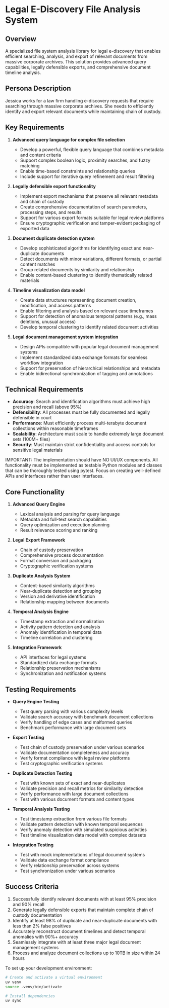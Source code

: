 # Legal E-Discovery File Analysis System

## Overview
A specialized file system analysis library for legal e-discovery that enables efficient searching, analysis, and export of relevant documents from massive corporate archives. This solution provides advanced query capabilities, legally defensible exports, and comprehensive document timeline analysis.

## Persona Description
Jessica works for a law firm handling e-discovery requests that require searching through massive corporate archives. She needs to efficiently identify and export relevant documents while maintaining chain of custody.

## Key Requirements
1. **Advanced query language for complex file selection**
   - Develop a powerful, flexible query language that combines metadata and content criteria
   - Support complex boolean logic, proximity searches, and fuzzy matching
   - Enable time-based constraints and relationship queries
   - Include support for iterative query refinement and result filtering

2. **Legally defensible export functionality**
   - Implement export mechanisms that preserve all relevant metadata and chain of custody
   - Create comprehensive documentation of search parameters, processing steps, and results
   - Support for various export formats suitable for legal review platforms
   - Ensure cryptographic verification and tamper-evident packaging of exported data

3. **Document duplicate detection system**
   - Develop sophisticated algorithms for identifying exact and near-duplicate documents
   - Detect documents with minor variations, different formats, or partial content matches
   - Group related documents by similarity and relationship
   - Enable content-based clustering to identify thematically related materials

4. **Timeline visualization data model**
   - Create data structures representing document creation, modification, and access patterns
   - Enable filtering and analysis based on relevant case timeframes
   - Support for detection of anomalous temporal patterns (e.g., mass deletions, unusual access)
   - Develop temporal clustering to identify related document activities

5. **Legal document management system integration**
   - Design APIs compatible with popular legal document management systems
   - Implement standardized data exchange formats for seamless workflow integration
   - Support for preservation of hierarchical relationships and metadata
   - Enable bidirectional synchronization of tagging and annotations

## Technical Requirements
- **Accuracy**: Search and identification algorithms must achieve high precision and recall (above 95%)
- **Defensibility**: All processes must be fully documented and legally defensible in court
- **Performance**: Must efficiently process multi-terabyte document collections within reasonable timeframes
- **Scalability**: Architecture must scale to handle extremely large document sets (100M+ files)
- **Security**: Must maintain strict confidentiality and access controls for sensitive legal materials

IMPORTANT: The implementation should have NO UI/UX components. All functionality must be implemented as testable Python modules and classes that can be thoroughly tested using pytest. Focus on creating well-defined APIs and interfaces rather than user interfaces.

## Core Functionality
1. **Advanced Query Engine**
   - Lexical analysis and parsing for query language
   - Metadata and full-text search capabilities
   - Query optimization and execution planning
   - Result relevance scoring and ranking

2. **Legal Export Framework**
   - Chain of custody preservation
   - Comprehensive process documentation
   - Format conversion and packaging
   - Cryptographic verification systems

3. **Duplicate Analysis System**
   - Content-based similarity algorithms
   - Near-duplicate detection and grouping
   - Version and derivative identification
   - Relationship mapping between documents

4. **Temporal Analysis Engine**
   - Timestamp extraction and normalization
   - Activity pattern detection and analysis
   - Anomaly identification in temporal data
   - Timeline correlation and clustering

5. **Integration Framework**
   - API interfaces for legal systems
   - Standardized data exchange formats
   - Relationship preservation mechanisms
   - Synchronization and notification systems

## Testing Requirements
- **Query Engine Testing**
  - Test query parsing with various complexity levels
  - Validate search accuracy with benchmark document collections
  - Verify handling of edge cases and malformed queries
  - Benchmark performance with large document sets

- **Export Testing**
  - Test chain of custody preservation under various scenarios
  - Validate documentation completeness and accuracy
  - Verify format compliance with legal review platforms
  - Test cryptographic verification systems

- **Duplicate Detection Testing**
  - Test with known sets of exact and near-duplicates
  - Validate precision and recall metrics for similarity detection
  - Verify performance with large document collections
  - Test with various document formats and content types

- **Temporal Analysis Testing**
  - Test timestamp extraction from various file formats
  - Validate pattern detection with known temporal sequences
  - Verify anomaly detection with simulated suspicious activities
  - Test timeline visualization data model with complex datasets

- **Integration Testing**
  - Test with mock implementations of legal document systems
  - Validate data exchange format compliance
  - Verify relationship preservation across systems
  - Test synchronization under various scenarios

## Success Criteria
1. Successfully identify relevant documents with at least 95% precision and 90% recall
2. Generate legally defensible exports that maintain complete chain of custody documentation
3. Identify at least 98% of duplicate and near-duplicate documents with less than 2% false positives
4. Accurately reconstruct document timelines and detect temporal anomalies with 90%+ accuracy
5. Seamlessly integrate with at least three major legal document management systems
6. Process and analyze document collections up to 10TB in size within 24 hours

To set up your development environment:
```bash
# Create and activate a virtual environment
uv venv
source .venv/bin/activate

# Install dependencies
uv sync
```